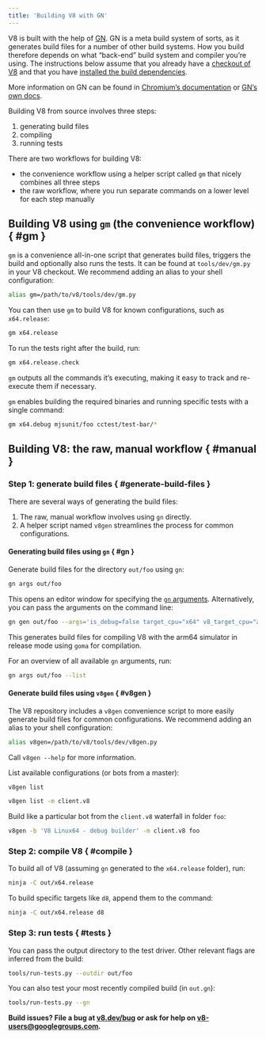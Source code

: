 ```yaml
---
title: 'Building V8 with GN'
---
```

V8 is built with the help of [GN](https://gn.googlesource.com/gn/+/master/docs/). GN is a meta build system of sorts, as it generates build files for a number of other build systems. How you build therefore depends on what “back-end” build system and compiler you’re using.
The instructions below assume that you already have a [checkout of V8](/docs/source-code) and that you have [installed the build dependencies](/docs/build).

More information on GN can be found in [Chromium’s documentation](https://www.chromium.org/developers/gn-build-configuration) or [GN’s own docs](https://gn.googlesource.com/gn/+/master/docs/).

Building V8 from source involves three steps:

1. generating build files
1. compiling
1. running tests

There are two workflows for building V8:

- the convenience workflow using a helper script called `gm` that nicely combines all three steps
- the raw workflow, where you run separate commands on a lower level for each step manually

## Building V8 using `gm` (the convenience workflow) { #gm }

`gm` is a convenience all-in-one script that generates build files, triggers the build and optionally also runs the tests. It can be found at `tools/dev/gm.py` in your V8 checkout. We recommend adding an alias to your shell configuration:

```bash
alias gm=/path/to/v8/tools/dev/gm.py
```

You can then use `gm` to build V8 for known configurations, such as `x64.release`:

```bash
gm x64.release
```

To run the tests right after the build, run:

```bash
gm x64.release.check
```

`gm` outputs all the commands it’s executing, making it easy to track and re-execute them if necessary.

`gm` enables building the required binaries and running specific tests with a single command:

```bash
gm x64.debug mjsunit/foo cctest/test-bar/*
```

## Building V8: the raw, manual workflow { #manual }

### Step 1: generate build files { #generate-build-files }

There are several ways of generating the build files:

1. The raw, manual workflow involves using `gn` directly.
1. A helper script named `v8gen` streamlines the process for common configurations.

#### Generating build files using `gn`  { #gn }

Generate build files for the directory `out/foo` using `gn`:

```bash
gn args out/foo
```

This opens an editor window for specifying the [`gn` arguments](https://chromium.googlesource.com/chromium/src/+/master/tools/gn/docs/reference.md). Alternatively, you can pass the arguments on the command line:

```bash
gn gen out/foo --args='is_debug=false target_cpu="x64" v8_target_cpu="arm64" use_goma=true'
```

This generates build files for compiling V8 with the arm64 simulator in release mode using `goma` for compilation.

For an overview of all available `gn` arguments, run:

```bash
gn args out/foo --list
```

#### Generate build files using `v8gen` { #v8gen }

The V8 repository includes a `v8gen` convenience script to more easily generate build files for common configurations. We recommend adding an alias to your shell configuration:

```bash
alias v8gen=/path/to/v8/tools/dev/v8gen.py
```

Call `v8gen --help` for more information.

List available configurations (or bots from a master):

```bash
v8gen list
```

```bash
v8gen list -m client.v8
```

Build like a particular bot from the `client.v8` waterfall in folder `foo`:

```bash
v8gen -b 'V8 Linux64 - debug builder' -m client.v8 foo
```

### Step 2: compile V8 { #compile }

To build all of V8 (assuming `gn` generated to the `x64.release` folder), run:

```bash
ninja -C out/x64.release
```

To build specific targets like `d8`, append them to the command:

```bash
ninja -C out/x64.release d8
```

### Step 3: run tests { #tests }

You can pass the output directory to the test driver. Other relevant flags are inferred from the build:

```bash
tools/run-tests.py --outdir out/foo
```

You can also test your most recently compiled build (in `out.gn`):

```bash
tools/run-tests.py --gn
```

**Build issues? File a bug at [v8.dev/bug](https://v8.dev/bug) or ask for help on <v8-users@googlegroups.com>.**
